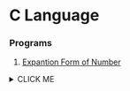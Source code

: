 # C Language

### Programs

1. [Expantion Form of Number](Expantion.c)

<details><summary>CLICK ME</summary>
<p>
    ```c
    #include"stdio.h"
    #include"conio.h"
    
    int main(){
        int no;
        printf("Enter No : ");
        scanf("%d",&no);
        int arr[20];
        int c=1,j=0;
        while (no>0)
        {
            int i=no%10;
            arr[j]=i*c;
            j++;
            printf(" + %d ",i*c);
            no/=10;
            c*=10;
        }
        j--;
        printf("\n");
        for (;j >-1;j--)
        {
            printf(" %d +",arr[j]);
        }
        getch(); 
    }
    
    ```
</p>
</details>
